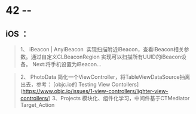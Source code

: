 # 42 --

## iOS ： 
>  1、  iBeacon | AnyiBeacon  实现扫描附近iBeacon，查看iBeacon相关参数。通过自定义CLBeaconRegion 实现可以扫描所有UUID的iBeacon设备。
 Next:将手机设置为iBeacon...   

>  2、  PhotoData  简化一个ViewController，将TableViewDataSource抽离出去，参考： [objc.io的 Testing View Contollers] (https://www.objc.io/issues/1-view-controllers/lighter-view-controllers/)
> 3、Projects 模块化、组件化学习，中间件基于CTMediator Target_Action


